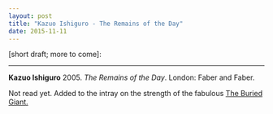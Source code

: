 ```yaml
---
layout: post
title: "Kazuo Ishiguro - The Remains of the Day"
date: 2015-11-11
---
```


[short draft; more to come]:

***
<b>Kazuo Ishiguro</b> 2005. _The Remains of the Day_. London: Faber and Faber. 

Not read yet. Added to the intray on the strength of the fabulous <a href="https://github.com/timeteam/timeteam.github.io/blob/master/_posts/2015-06-13-The-Buried-Giant.md">The Buried Giant.</a>
